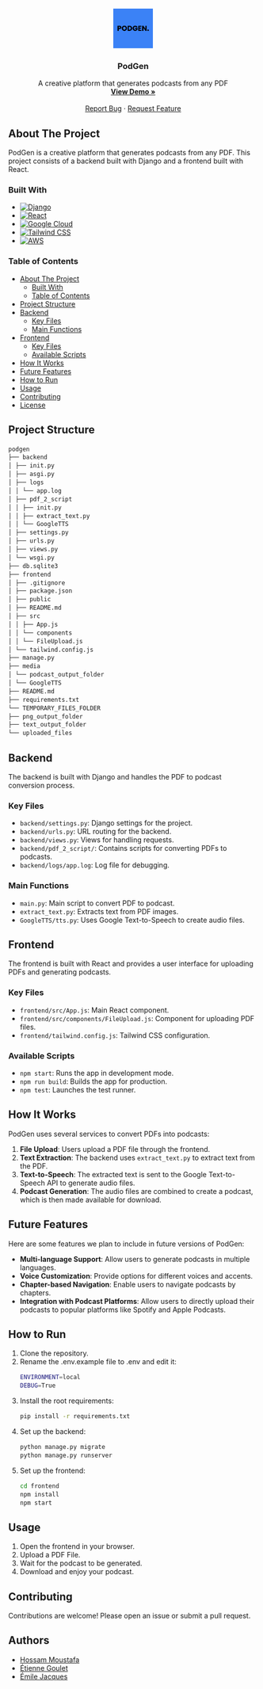 <!-- PROJECT LOGO -->
<br />
<div align="center">
  <a href="https://github.com/scriptmaze/podgen">
    <img src="images/PODGEN.png" alt="Logo" width="80" height="80">
  </a>

<h3 align="center">PodGen</h3>

  <p align="center">
    A creative platform that generates podcasts from any PDF
    <br />
    <a href="https://youtu.be/678CK6uHKaE"><strong>View Demo »</strong></a>
    <br />
    <br />
    <a href="https://github.com/scriptmaze/podgen/issues/new?labels=bug&template=bug-report---.md">Report Bug</a>
    ·
    <a href="https://github.com/scriptmaze/podgen/issues/new?labels=enhancement&template=feature-request---.md">Request Feature</a>
  </p>
</div>

## About The Project

PodGen is a creative platform that generates podcasts from any PDF. This project consists of a backend built with Django and a frontend built with React.

### Built With

* [![Django][Django]][Django-url]
* [![React][React.js]][React-url]
* [![Google Cloud][Google-cloud]][Google-cloud-url]
* [![Tailwind CSS][TailwindCSS]][TailwindCSS-url]
* [![AWS][AWS]][AWS-url]

[Django]: https://img.shields.io/badge/Django-092E20?style=for-the-badge&logo=django&logoColor=white
[Django-url]: https://www.djangoproject.com/
[React.js]: https://img.shields.io/badge/React-20232A?style=for-the-badge&logo=react&logoColor=61DAFB
[React-url]: https://reactjs.org/
[Google-cloud]: https://img.shields.io/badge/Google%20Cloud-4285F4?style=for-the-badge&logo=google-cloud&logoColor=white
[Google-cloud-url]: https://cloud.google.com/
[TailwindCSS]: https://img.shields.io/badge/Tailwind_CSS-38B2AC?style=for-the-badge&logo=tailwind-css&logoColor=white
[TailwindCSS-url]: https://tailwindcss.com/
[AWS]: https://img.shields.io/badge/AWS-232F3E?style=for-the-badge&logo=amazon-aws&logoColor=white
[AWS-url]: https://aws.amazon.com/

### Table of Contents

- [About The Project](#about-the-project)
  - [Built With](#built-with)
  - [Table of Contents](#table-of-contents)
- [Project Structure](#project-structure)
- [Backend](#backend)
  - [Key Files](#key-files)
  - [Main Functions](#main-functions)
- [Frontend](#frontend)
  - [Key Files](#key-files-1)
  - [Available Scripts](#available-scripts)
- [How It Works](#how-it-works)
- [Future Features](#future-features)
- [How to Run](#how-to-run)
- [Usage](#usage)
- [Contributing](#contributing)
- [License](#license)


## Project Structure
```bash
podgen
├── backend
│ ├── init.py
│ ├── asgi.py
│ ├── logs
│ │ └── app.log
│ ├── pdf_2_script
│ │ ├── init.py
│ │ ├── extract_text.py
│ │ └── GoogleTTS
│ ├── settings.py
│ ├── urls.py
│ ├── views.py
│ └── wsgi.py
├── db.sqlite3
├── frontend
│ ├── .gitignore
│ ├── package.json
│ ├── public
│ ├── README.md
│ ├── src
│ │ ├── App.js
│ │ └── components
│ │ └── FileUpload.js
│ └── tailwind.config.js
├── manage.py
├── media
│ └── podcast_output_folder
│ └── GoogleTTS
├── README.md
├── requirements.txt
└── TEMPORARY_FILES_FOLDER
├── png_output_folder
├── text_output_folder
└── uploaded_files
```

## Backend

The backend is built with Django and handles the PDF to podcast conversion process.

### Key Files

- `backend/settings.py`: Django settings for the project.
- `backend/urls.py`: URL routing for the backend.
- `backend/views.py`: Views for handling requests.
- `backend/pdf_2_script/`: Contains scripts for converting PDFs to podcasts.
- `backend/logs/app.log`: Log file for debugging.

### Main Functions

- `main.py`: Main script to convert PDF to podcast.
- `extract_text.py`: Extracts text from PDF images.
- `GoogleTTS/tts.py`: Uses Google Text-to-Speech to create audio files.

## Frontend

The frontend is built with React and provides a user interface for uploading PDFs and generating podcasts.

### Key Files

- `frontend/src/App.js`: Main React component.
- `frontend/src/components/FileUpload.js`: Component for uploading PDF files.
- `frontend/tailwind.config.js`: Tailwind CSS configuration.

### Available Scripts

- `npm start`: Runs the app in development mode.
- `npm run build`: Builds the app for production.
- `npm test`: Launches the test runner.

## How It Works

PodGen uses several services to convert PDFs into podcasts:

1. **File Upload**: Users upload a PDF file through the frontend.
2. **Text Extraction**: The backend uses `extract_text.py` to extract text from the PDF.
3. **Text-to-Speech**: The extracted text is sent to the Google Text-to-Speech API to generate audio files.
4. **Podcast Generation**: The audio files are combined to create a podcast, which is then made available for download.

## Future Features

Here are some features we plan to include in future versions of PodGen:

- **Multi-language Support**: Allow users to generate podcasts in multiple languages.
- **Voice Customization**: Provide options for different voices and accents.
- **Chapter-based Navigation**: Enable users to navigate podcasts by chapters.
- **Integration with Podcast Platforms**: Allow users to directly upload their podcasts to popular platforms like Spotify and Apple Podcasts.

## How to Run

1. Clone the repository.
2. Rename the .env.example file to .env and edit it:
   ```sh
   ENVIRONMENT=local
   DEBUG=True
4. Install the root requirements:
   ```sh
   pip install -r requirements.txt
5. Set up the backend:
   ```sh
   python manage.py migrate
   python manage.py runserver
6. Set up the frontend:
   ```sh
   cd frontend
   npm install
   npm start

## Usage

1. Open the frontend in your browser.
2. Upload a PDF File.
3. Wait for the podcast to be generated.
4. Download and enjoy your podcast.

## Contributing

Contributions are welcome! Please open an issue or submit a pull request.

## Authors

- [Hossam Moustafa](https://github.com/scriptmaze)
- [Étienne Goulet](https://github.com/etiennegoulet)
- [Émile Jacques](https://github.com/ejm22)
